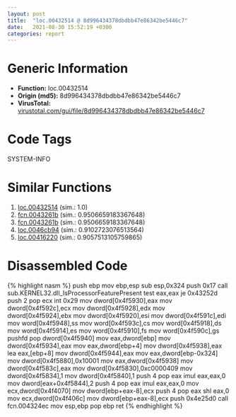 ```yaml
---
layout: post
title:  "loc.00432514 @ 8d996434378dbdbb47e86342be5446c7"
date:   2021-08-30 15:52:19 +0300
categories: report
---
```


# Generic Information
- **Function:** loc.00432514
- **Origin (md5):** 8d996434378dbdbb47e86342be5446c7
- **VirusTotal:** [virustotal.com/gui/file/8d996434378dbdbb47e86342be5446c7][virustotal_ref]

# Code Tags
<span class="tag" id="SYSTEM-INFO">SYSTEM-INFO</span>


# Similar Functions

1. [loc.00432514][similar_1_ref] (sim.: 1.0)
2. [fcn.0043261b][similar_2_ref] (sim.: 0.9506659183367648)
3. [fcn.0043261b][similar_3_ref] (sim.: 0.9506659183367648)
4. [loc.0046cb94][similar_4_ref] (sim.: 0.9102723076513564)
5. [loc.00416220][similar_5_ref] (sim.: 0.9057513105759865)


# Disassembled Code

{% highlight nasm %}
push ebp
mov ebp,esp
sub esp,0x324
push 0x17
call sub.KERNEL32.dll_IsProcessorFeaturePresent
test eax,eax
je 0x43252d
push 2
pop ecx
int 0x29
mov dword[0x4f5930],eax
mov dword[0x4f592c],ecx
mov dword[0x4f5928],edx
mov dword[0x4f5924],ebx
mov dword[0x4f5920],esi
mov dword[0x4f591c],edi
mov word[0x4f5948],ss
mov word[0x4f593c],cs
mov word[0x4f5918],ds
mov word[0x4f5914],es
mov word[0x4f5910],fs
mov word[0x4f590c],gs
pushfd 
pop dword[0x4f5940]
mov eax,dword[ebp]
mov dword[0x4f5934],eax
mov eax,dword[ebp+4]
mov dword[0x4f5938],eax
lea eax,[ebp+8]
mov dword[0x4f5944],eax
mov eax,dword[ebp-0x324]
mov dword[0x4f5880],0x10001
mov eax,dword[0x4f5938]
mov dword[0x4f583c],eax
mov dword[0x4f5830],0xc0000409
mov dword[0x4f5834],1
mov dword[0x4f5840],1
push 4
pop eax
imul eax,eax,0
mov dword[eax+0x4f5844],2
push 4
pop eax
imul eax,eax,0
mov ecx,dword[0x4f4070]
mov dword[ebp+eax-8],ecx
push 4
pop eax
shl eax,0
mov ecx,dword[0x4f406c]
mov dword[ebp+eax-8],ecx
push 0x4e25d0
call fcn.004324ec
mov esp,ebp
pop ebp
ret 
{% endhighlight %}


[similar_1_ref]: /report/loc.00432514@c2f40b3bc10e39d3d975422ee4d09bab
[similar_2_ref]: /report/fcn.0043261b@c2f40b3bc10e39d3d975422ee4d09bab
[similar_3_ref]: /report/fcn.0043261b@8d996434378dbdbb47e86342be5446c7
[similar_4_ref]: /report/loc.0046cb94@2fcce874fb2a3a396274d2df89c397e3
[similar_5_ref]: /report/loc.00416220@d701bfe1b2c669cec1fe384fdc108bfb
[virustotal_ref]: https://www.virustotal.com/gui/file/8d996434378dbdbb47e86342be5446c7